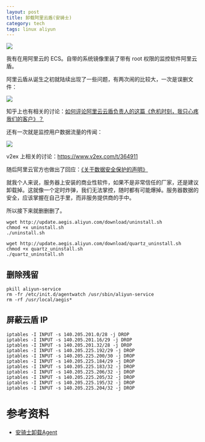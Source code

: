 ```yaml
---
layout: post
title: 卸载阿里云盾(安骑士)
category: tech
tags: linux aliyun
---
```

![](https://cdn.kelu.org/blog/tags/aliyun.jpg)

我有在用阿里云的 ECS。自带的系统镜像里装了带有 root 权限的监控软件阿里云盾。

阿里云盾从诞生之初就陆续出现了一些问题，有两次闹的比较大，一次是误删文件：

![](https://cdn.kelu.org/blog/2017/09/18171441129022.png)

知乎上也有相关的讨论：[如何评论阿里云云盾负责人的这篇《危机时刻，我只心疼我们的客户》？](https://www.zhihu.com/question/35329012)

还有一次就是监控用户数据流量的传闻：

![](https://cdn.kelu.org/blog/2017/09/627df3ecly1fg4d2s8t0uj20tq1rek8a.jpg)

v2ex 上相关的讨论：<https://www.v2ex.com/t/364911>

随后阿里云官方也做出了回应：[《关于数据安全保护的声明》](https://yq.aliyun.com/articles/92120)
	


就我个人来说，服务器上安装的商业性软件，如果不是非常信任的厂家，还是建议卸载掉。这就像一个定时炸弹，我们无法掌控，随时都有可能爆掉。服务器数据的安全，应该掌握在自己手里，而非服务提供商的手中。

所以接下来就删删删了。

	wget http://update.aegis.aliyun.com/download/uninstall.sh
	chmod +x uninstall.sh
	./uninstall.sh
	
	wget http://update.aegis.aliyun.com/download/quartz_uninstall.sh
	chmod +x quartz_uninstall.sh
	./quartz_uninstall.sh

## 删除残留

```
pkill aliyun-service
rm -fr /etc/init.d/agentwatch /usr/sbin/aliyun-service
rm -rf /usr/local/aegis*
```

## 屏蔽云盾 IP

```
iptables -I INPUT -s 140.205.201.0/28 -j DROP
iptables -I INPUT -s 140.205.201.16/29 -j DROP
iptables -I INPUT -s 140.205.201.32/28 -j DROP
iptables -I INPUT -s 140.205.225.192/29 -j DROP
iptables -I INPUT -s 140.205.225.200/30 -j DROP
iptables -I INPUT -s 140.205.225.184/29 -j DROP
iptables -I INPUT -s 140.205.225.183/32 -j DROP
iptables -I INPUT -s 140.205.225.206/32 -j DROP
iptables -I INPUT -s 140.205.225.205/32 -j DROP
iptables -I INPUT -s 140.205.225.195/32 -j DROP
iptables -I INPUT -s 140.205.225.204/32 -j DROP
```



# 参考资料

*   [安骑士卸载Agent](https://www.alibabacloud.com/help/zh/doc-detail/31777.htm)


